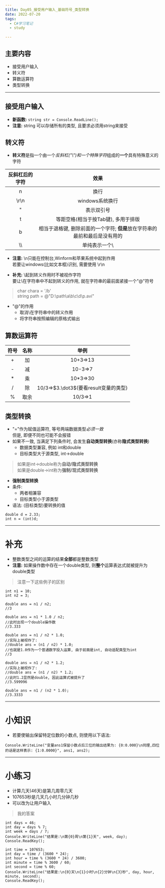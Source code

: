 ```yaml
---
title: Day05_接受用户输入_基础符号_类型转换
date: 2022-07-20
tags:
  - C#学习笔记
  - study
      
---
```


## 主要内容
- 接受用户输入
- 转义符
- 算数运算符
- 类型转换
- - -

## 接受用户输入
- **新函数:** `string str = Console.ReadLine();`
- **注意:** string 可以存储所有的类型, 且要求必须用string来接受
  
## 转义符
- **转义符**是指一个由一个*反斜杠("\\")*和一个*特殊字符*组成的**一个**具有特殊意义的字符  

|反斜杠后的字符|效果|
|:--:|:--:|
|n|换行|
|\\r\\n|windows系统换行|
|"|表示双引号|
|t|等距空格(相当于按Tab键), 多用于排版|
|b|相当于退格键, 删除前面的一个字符; **但是**放在字符串的最前和最后是没有用的|
|\\\ |单纯表示一个\\ |

- **注意:** \\n只能在控制台,Winform和苹果系统中起到作用  
若要让windows(比如文本框)识别, 需要使用 \\r\\n

- **补充:** \\起到转义作用时不被视作字符  
  要让\\在字符串中不起到转义的作用, 就在字符串的最前面紧接一个"@"符号
> char chara = '/b'  
> string path = @"D:\path\a\b\c\d\p.avi"

- "@"的作用
  + 取消\\在字符串中的转义作用
  + 将字符串按照编辑的原格式输出

## 算数运算符
|符号|名称|举例|
|:--:|:--:|:--:|
|\+|加|10+3=>13|
|\-|减|10-3=>7|
|\*|乘|10*3=>30|
|\/|除|10/3=>$3.\dot3$(要看result变量的类型)|
|\%|取余|10/3=>1|

## 类型转换
- "="作为赋值运算符, 等号两端数据类型*必须一致*  
  但是, 即便不同也可能不会报错
- 如果不一致, 当满足下列条件时, 会发生**自动类型转换**(亦称**隐式类型转换**)
  + 数据类型兼容, 例如 int和double
  + 目标类型大于源类型, int$\rightarrow$double
> 如果是int$\rightarrow$double称为**自动/隐式类型转换**  
> 如果是double$\rightarrow$int称为**强制/现式类型转换**

- **强制类型转换**
- 条件: 
  + 两者相兼容
  + 目标类型小于源类型
- 语法: (目标类型)要转换的值
```
double d = 2.33;
int n = (int)d;
```

---
# 补充
- 整数类型之间的运算的结果**全部**都是整数类型
- **注意:** 如果操作数中存在一个double类型, 则**整个**运算表达式就被提升为double类型

> 注意一下这些例子的区别
```
int n1 = 10;
int n2 = 3;
``` 
``` 
double ans = n1 / n2;
//3
``` 
``` 
double ans = n1 * 1.0 / n2;
//此时出现一个double操作数
//3.333
``` 
``` 
double ans = n1 / n2 * 1.0;
//实际上被视作了:
//double ans = (n1 / n2) * 1.0;
//也就是1.0作为一个普通数字投入运算, 由于前面是int, 自动适配类型为int
//3
``` 
``` 
double ans = n1 / n2 * 1.2;
//实际上被视作了:
//double ans = (n1 / n2) * 1.2;
//此时1.2显然是double, 因此运算式被提升了
//3.599996
``` 
``` 
double ans = n1 / (n2 * 1.0);
//3.3333
``` 

---
# 小知识
- 若要使输出保留特定位数的小数点, 则使用以下语法:
``` 
Console.WriteLine("变量ans1保留小数点后三位的输出结果为: {0:0.000}\n同理,四位的话是这样表示: {1:0.0000}", ans1, ans2);
``` 
---
# 小练习
- 计算几天(46天)是第几周零几天
- 107653秒是几天几小时几分钟几秒
- 可以改为让用户输入

> 我的答案
```
int days = 46;
int day = days % 7;
int week = days / 7;
Console.WriteLine("结果是:\n第{0}周\n第{1}天", week, day);
Console.ReadKey();
```
```
int time = 107653;
int day = time / (3600 * 24);
int hour = time % (3600 * 24) / 3600;
int minute = time % 3600 / 60;
int second = time % 60;
Console.WriteLine("结果是:\n{0}天\n{1}小时\n{2}分钟\n{3}秒", day, hour, minute, second);
Console.ReadKey();
```